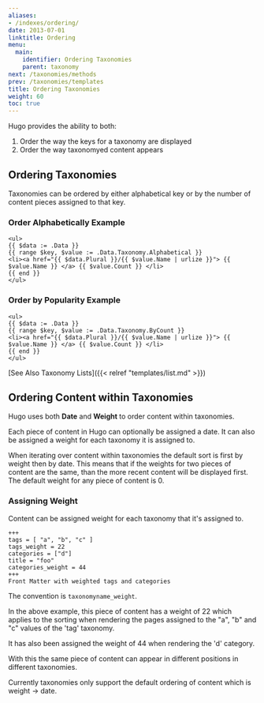 ```yaml
---
aliases:
- /indexes/ordering/
date: 2013-07-01
linktitle: Ordering
menu:
  main:
    identifier: Ordering Taxonomies
    parent: taxonomy
next: /taxonomies/methods
prev: /taxonomies/templates
title: Ordering Taxonomies
weight: 60
toc: true
---
```


Hugo provides the ability to both:

 1. Order the way the keys for a taxonomy are displayed
 2. Order the way taxonomyed content appears


## Ordering Taxonomies
Taxonomies can be ordered by either alphabetical key or by the number of content pieces assigned to that key.

### Order Alphabetically Example

    <ul>
    {{ $data := .Data }}
    {{ range $key, $value := .Data.Taxonomy.Alphabetical }}
    <li><a href="{{ $data.Plural }}/{{ $value.Name | urlize }}"> {{ $value.Name }} </a> {{ $value.Count }} </li>
    {{ end }}
    </ul>

### Order by Popularity Example

    <ul>
    {{ $data := .Data }}
    {{ range $key, $value := .Data.Taxonomy.ByCount }}
    <li><a href="{{ $data.Plural }}/{{ $value.Name | urlize }}"> {{ $value.Name }} </a> {{ $value.Count }} </li>
    {{ end }}
    </ul>


[See Also Taxonomy Lists]({{< relref "templates/list.md" >}})

## Ordering Content within Taxonomies

Hugo uses both **Date** and **Weight** to order content within taxonomies.

Each piece of content in Hugo can optionally be assigned a date.
It can also be assigned a weight for each taxonomy it is assigned to.

When iterating over content within taxonomies the default sort is first by weight then by date. This means that if the weights for two pieces of content are the same, than the more recent content will be displayed first. The default weight for any piece of content is 0.

### Assigning Weight

Content can be assigned weight for each taxonomy that it's assigned to.

    +++
    tags = [ "a", "b", "c" ]
    tags_weight = 22
    categories = ["d"]
    title = "foo"
    categories_weight = 44
    +++
    Front Matter with weighted tags and categories


The convention is `taxonomyname_weight`.

In the above example, this piece of content has a weight of 22 which applies to the sorting when rendering the pages assigned to the "a", "b" and "c" values of the 'tag' taxonomy.

It has also been assigned the weight of 44 when rendering the 'd' category.

With this the same piece of content can appear in different positions in different taxonomies.

Currently taxonomies only support the default ordering of content which is weight -> date.
